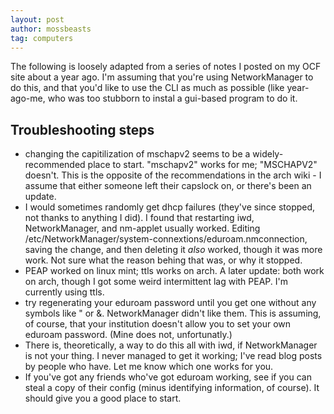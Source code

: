 ```yaml
---
layout: post
author: mossbeasts
tag: computers
---
```

The following is loosely adapted from a series of notes I posted on my OCF site about a year ago. I'm assuming that you're using NetworkManager to do this, and that you'd like to use the CLI as much as possible (like year-ago-me, who was too stubborn to instal a gui-based program to do it.

## Troubleshooting steps
- changing the capitilization of mschapv2 seems to be a widely-recommended place to start. "mschapv2" works for me; "MSCHAPV2" doesn't. This is the opposite of the recommendations in the arch wiki - I assume that either someone left their capslock on, or there's been an update.
- I would sometimes randomly get dhcp failures (they've since stopped, not thanks to anything I did). I found that restarting iwd, NetworkManager, and nm-applet usually worked. Editing /etc/NetworkManager/system-connextions/eduroam.nmconnection, saving the change, and then deleting it *also* worked, though it was more work. Not sure what the reason behing that was, or why it stopped.
- PEAP worked on linux mint; ttls works on arch. A later update: both work on arch, though I got some weird intermittent lag with PEAP. I'm currently using ttls.
- try regenerating your eduroam password until you get one without any symbols like " or &. NetworkManager didn't like them. This is assuming, of course, that your institution doesn't allow you to set your own eduroam password. (Mine does not, unfortunatly.)
- There is, theoretically, a way to do this all with iwd, if NetworkManager is not your thing. I never managed to get it working; I've read blog posts by people who have. Let me know which one works for you.
- If you've got any friends who've got eduroam working, see if you can steal a copy of their config (minus identifying information, of course). It should give you a good place to start.
